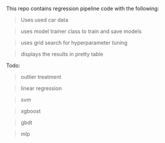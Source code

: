 This repo contains regression pipeline code with the following:

> Uses used car data

> uses model trainer class to train and save models

> uses grid search for hyperparameter tuning

> displays the results in pretty table

Todo:

> outlier treatment

> linear regression

> svm

> xgboost

> gbdt

> mlp